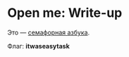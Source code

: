 # Open me: Write-up

Это — [семафорная азбука](https://en.wikipedia.org/wiki/Flag_semaphore).

Флаг: **itwaseasytask**

